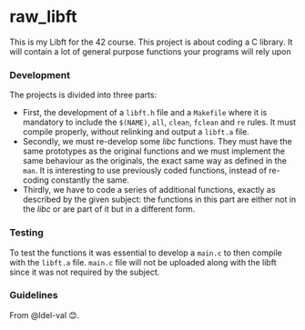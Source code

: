 # raw_libft
This is my Libft for the 42 course. This project is about coding a C library. It will contain a lot of general purpose functions your programs will rely upon

### **Development**
The projects is divided into three parts:
- First, the development of a ``libft.h`` file and a ``Makefile`` where it is mandatory to include the ``$(NAME)``, ``all``, ``clean``, ``fclean`` and ``re`` rules. It must compile properly, without relinking and output a ``libft.a`` file.
- Secondly, we must re-develop some *libc* functions. They must have the same prototypes as the original functions and we must implement the same behaviour as the originals, the exact same way as defined in the ``man``. It is interesting to use previously coded functions, instead of re-coding constantly the same.
- Thirdly, we have to code a series of additional functions, exactly as described by the given subject: the functions in this part are either not in the *libc* or are part of it but in a different form.

### **Testing**
To test the functions it was essential to develop a ``main.c`` to then compile with the ``libft.a`` file. ``main.c`` file will not be uploaded along with the libft since it was not required by the subject. 

### **Guidelines**
From @ldel-val 😊.
